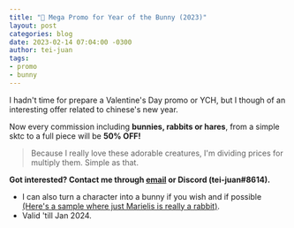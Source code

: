 ```yaml
---
title: "🐰 Mega Promo for Year of the Bunny (2023)"
layout: post
categories: blog
date: 2023-02-14 07:04:00 -0300
author: tei-juan
tags:
- promo
- bunny
---
```


I hadn't time for prepare a Valentine's Day promo or YCH, but I though of an interesting offer related to chinese's new year. 

Now every commission including **bunnies, rabbits or hares**, from a simple sktc to a full piece will be **50% OFF!**

> Because I really love these adorable creatures, I'm dividing prices for multiply them. Simple as that.

**Got interested? Contact me through [email](mailto:tei-juan@hotmail.com) or Discord (tei-juan#8614).**

* I can also turn a character into a bunny if you wish and if possible [\(Here's a sample where just Marielis is really a rabbit\)](https://www.furaffinity.net/view/46770770).
* Valid 'till Jan 2024.

<!-- and think they're such adorable creatures -->